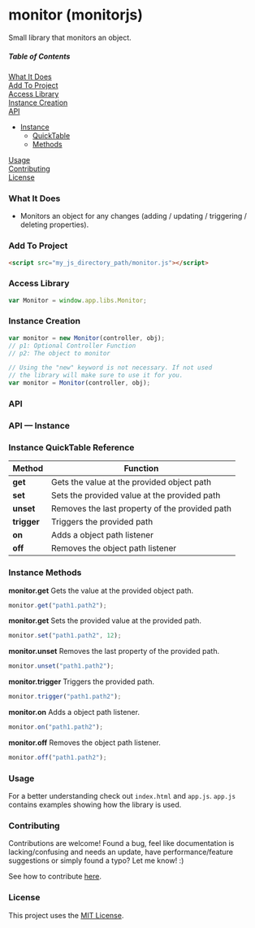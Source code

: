 # monitor (monitorjs)

Small library that monitors an object.

##### Table of Contents

[What It Does](#what-it-does)  
[Add To Project](#add-to-project)  
[Access Library](#access-library)  
[Instance Creation](#instance-creation)  
[API](#api)   
* [Instance](#instance-api)
    * [QuickTable](#instance-quicktable-reference)  
    * [Methods](#instance-methods-long) 

[Usage](#usage)  
[Contributing](#contributing)  
[License](#license)  

<a name="what-it-does"></a>
### What It Does

* Monitors an object for any changes (adding / updating / triggering / deleting properties).

<a name="add-to-project"></a>
### Add To Project

```html
<script src="my_js_directory_path/monitor.js"></script>
```

<a name="access-library"></a>
### Access Library

```js
var Monitor = window.app.libs.Monitor;
```

<a name="instance-creation"></a>
### Instance Creation

```js
var monitor = new Monitor(controller, obj);
// p1: Optional Controller Function
// p2: The object to monitor

// Using the "new" keyword is not necessary. If not used
// the library will make sure to use it for you.
var monitor = Monitor(controller, obj);
```

<a name="api"></a>
### API
 
 <a name="instance-api"></a>
### API &mdash; Instance

<a name="instance-quicktable-reference"></a>
### Instance QuickTable Reference

Method | Function
------------ | -------------
**get** | Gets the value at the provided object path
**set** | Sets the provided value at the provided path
**unset** | Removes the last property of the provided path
**trigger** | Triggers the provided path
**on** | Adds a object path listener
**off** | Removes the object path listener

<a name="instance-methods-long"></a>
### Instance Methods

**monitor.get** Gets the value at the provided object path.

```js
monitor.get("path1.path2");
```

**monitor.get** Sets the provided value at the provided path.

```js
monitor.set("path1.path2", 12);
```

**monitor.unset** Removes the last property of the provided path.

```js
monitor.unset("path1.path2");
```

**monitor.trigger** Triggers the provided path.

```js
monitor.trigger("path1.path2");
```

**monitor.on** Adds a object path listener.

```js
monitor.on("path1.path2");
```

**monitor.off** Removes the object path listener.

```js
monitor.off("path1.path2");
```

<a name="usage"></a>
### Usage

For a better understanding check out `index.html` and `app.js`. `app.js` contains examples showing how the library is used.

<a name="contributing"></a>
### Contributing

Contributions are welcome! Found a bug, feel like documentation is lacking/confusing and needs an update, have performance/feature suggestions or simply found a typo? Let me know! :)

See how to contribute [here](https://github.com/cgabriel5/interactionjs/blob/master/CONTRIBUTING.md).

<a name="license"></a>
### License

This project uses the [MIT License](https://github.com/cgabriel5/interactionjs/blob/master/LICENSE.txt).